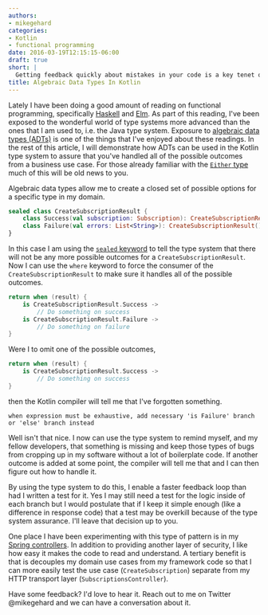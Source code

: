 ```yaml
---
authors:
- mikegehard
categories:
- Kotlin
- functional programming
date: 2016-03-19T12:15:15-06:00
draft: true
short: |
  Getting feedback quickly about mistakes in your code is a key tenet of agile development. This article will show you how to use algebraic data types and the Kotlin compiler to get fast feedback when you have missed handling a response type for a business use case.
title: Algebraic Data Types In Kotlin
---
```


Lately I have been doing a good amount of reading on functional programming, specifically [Haskell](http://haskellbook.com/) and [Elm](http://elm-lang.org/). As part of this reading, I've been exposed to the wonderful world of type systems more advanced than the ones that I am used to, i.e. the Java type system. Exposure to [algebraic data types (ADTs)](https://en.wikipedia.org/wiki/Algebraic_data_type) is one of the things that I've enjoyed about these readings. In the rest of this article, I will demonstrate how ADTs can be used in the Kotlin type system to assure that you've handled all of the possible outcomes from a business use case. For those already familiar with the [`Either` type](https://hackage.haskell.org/package/base-4.8.2.0/docs/Data-Either.html) much of this will be old news to you.

Algebraic data types allow me to create a closed set of possible options for a specific type in my domain.

```kotlin
sealed class CreateSubscriptionResult {
    class Success(val subscription: Subscription): CreateSubscriptionResult()
    class Failure(val errors: List<String>): CreateSubscriptionResult()
}
```

In this case I am using the [`sealed` keyword](https://kotlinlang.org/docs/reference/classes.html#sealed-classes) to tell the type system that there will not be any more possible outcomes for a `CreateSubscriptionResult`. Now I can use the `where` keyword to force the consumer of the `CreateSubscriptionResult` to make sure it handles all of the possible outcomes.

```kotlin
return when (result) {
    is CreateSubscriptionResult.Success ->
        // Do something on success
    is CreateSubscriptionResult.Failure ->
        // Do something on failure
}
```

Were I to omit one of the possible outcomes,

```kotlin
return when (result) {
    is CreateSubscriptionResult.Success ->
        // Do something on success
}
```

then the Kotlin compiler will tell me that I've forgotten something.

```
when expression must be exhaustive, add necessary 'is Failure' branch or 'else' branch instead
```

Well isn't that nice. I now can use the type system to remind myself, and my fellow developers, that something is missing and keep those types of bugs from cropping up in my software without a lot of boilerplate code. If another outcome is added at some point, the compiler will tell me that and I can then figure out how to handle it.

By using the type system to do this, I enable a faster feedback loop than had I written a test for it. Yes I may still need a test for the logic inside of each branch but I would postulate that if I keep it simple enough (like a difference in response code) that a test may be overkill because of the type system assurance. I'll leave that decision up to you.

One place I have been experimenting with this type of pattern is in my [Spring controllers](https://github.com/mikegehard/user-management-evolution-kotlin/blob/master/applications/ums/src/main/kotlin/com/example/ums/subscriptions/SubscriptionsController.kt#L36-L47). In addition to providing another layer of security, I like how easy it makes the code to read and understand. A tertiary benefit is that is decouples my domain use cases from my framework code so that I can more easily test the use case (`CreateSubscription`) separate from my HTTP transport layer (`SubscriptionsController`).

Have some feedback? I'd love to hear it. Reach out to me on Twitter @mikegehard and we can have a conversation about it.
